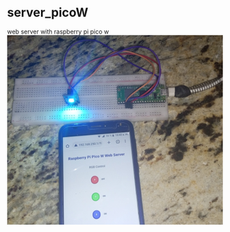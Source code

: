 # server_picoW
web server with raspberry pi pico w
![circuito](https://github.com/EulisesBrazon/server_picoW/blob/main/Circuito.jpg)
